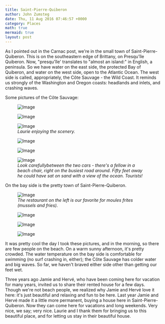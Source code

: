 ```yaml
---
title: Saint-Pierre-Quiberon
author: John Zumsteg
date: Thu, 11 Aug 2016 07:46:57 +0000
category: Places
math: true
mermaid: true
layout: post
---
```

As I pointed out in the Carnac post, we're in the small town of Saint-Pierre-Quiberon. This is on the southeastern edge of Brittany, on Presqu'île Quiberon. Now, "presqu'île' translates to "almost an island:" in English, a peninsula. So we have water on the east side, the protected Bay of Quiberon, and water on the west side, open to the Atlantic Ocean. The west side is called, appropriately, the Côte Sauvage - the Wild Coast. It reminds us strongly of the Washington and Oregon coasts: headlands and inlets, and crashing waves.

Some pictures of the Côte Sauvage:

<figure class = "landscape">
	<img src="{{"/assets/images/2016/08/DSC07958.jpg" | prepend: site.baseurl  }}" alt="Image" />
	<figcaption></figcaption>
</figure>

 <figure class = "landscape">
	<img src="{{"/assets/images/2016/08/DSC07953.jpg" | prepend: site.baseurl  }}" alt="Image" />
	<figcaption></figcaption>
</figure>



<figure class = "landscape">
	<img src="{{"/assets/images/2016/08/DSC07962.jpg" | prepend: site.baseurl  }}" alt="Image" />
	<figcaption><em>Laurie enjoying the scenery.</em></figcaption>
</figure>



<figure class = "portrait">
	<img src="{{"/assets/images/2016/08/DSC07954.jpg" | prepend: site.baseurl  }}" alt="Image" />
	<figcaption></figcaption>
</figure>

 <figure class = "landscape">
	<img src="{{"/assets/images/2016/08/DSC07966.jpg" | prepend: site.baseurl  }}" alt="Image" />
	<figcaption></figcaption>
</figure>



<figure class = "landscape">
	<img src="{{"/assets/images/2016/08/DSC07950.jpg" | prepend: site.baseurl  }}" alt="Image" />
	<figcaption><em>Look carefullybetween the two cars - there's a fellow in a beach chair, right on the busiest road around. Fifty feet away he could have sat on sand with a view of the ocean. Tourists!</em></figcaption>
</figure>



On the bay side is the pretty town of Saint-Pierre-Quiberon.

<figure class = "landscape">
	<img src="{{"/assets/images/2016/08/DSC07944.jpg" | prepend: site.baseurl  }}" alt="Image" />
	<figcaption><em>The restaurant on the left is our favorite for moules frites (mussels and fries).</em></figcaption>
</figure>



<figure class = "landscape">
	<img src="{{"/assets/images/2016/08/DSC07931.jpg" | prepend: site.baseurl  }}" alt="Image" />
	<figcaption></figcaption>
</figure>

<figure class = "landscape">
	<img src="{{"/assets/images/2016/08/DSC07942.jpg" | prepend: site.baseurl  }}" alt="Image" />
	<figcaption></figcaption>
</figure>

<figure class = "landscape">
	<img src="{{"/assets/images/2016/08/DSC07933.jpg" | prepend: site.baseurl  }}" alt="Image" />
	<figcaption></figcaption>
</figure>



It was pretty cool the day I took these pictures, and in the morning, so there are few people on the beach. On a warm sunny afternoon, it's pretty crowded. The water temperature on the bay side is comfortable for swimming (no surf crashing in, either); the Côte Sauvage has colder water and big waves. So far, we haven't braved either side other than getting our feet wet.

Three years ago Jamie and Hervé, who have been coming here for vacation for many years, invited us to share their rented house for a few days. Though we're not beach people, we realized why Jamie and Hervé love it here: it's just beautiful and relaxing and fun to be here. Last year Jamie and Hervé made it a little more permanent, buying a house here in Saint-Pierre-Quiberon. Now they can come here for vacations and long weekends. Very nice, we say; very nice. Laurie and I thank them for bringing us to this beautiful place, and for letting us stay in their beautiful house.<a href="http://zumsteg.us/?attachment_id=3830" rel="attachment wp-att-3830">
</a>
